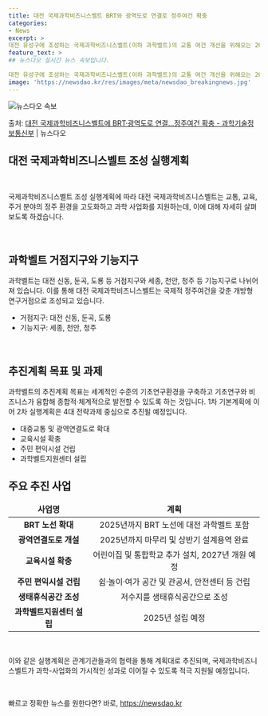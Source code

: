 ```yaml
---
title: 대전 국제과학비즈니스벨트 BRT와 광역도로 연결로 정주여건 확충
categories:
- News
excerpt: >
대전 유성구에 조성하는 국제과학비즈니스벨트(이하 과학벨트)의 교통 여건 개선을 위해오는 2025년까지 오송-…
feature_text: >
## 뉴스다오 실시간 뉴스 속보입니다.

대전 유성구에 조성하는 국제과학비즈니스벨트(이하 과학벨트)의 교통 여건 개선을 위해오는 2025년까지 오송-…
image: 'https://newsdao.kr/res/images/meta/newsdao_breakingnews.jpg'
---
```


![뉴스다오 속보](https://newsdao.kr/res/images/meta/newsdao_breakingnews.jpg)

<p>출처: <a href="https://newsdao.kr/2714" rel="dofollow">대전 국제과학비즈니스벨트에 BRT·광역도로 연결…정주여건 확충 - 과학기술정보통신부</a> | 뉴스다오</p>

<h2 data-ke-size="size26">대전 국제과학비즈니스벨트 조성 실행계획</h2>
<p data-ke-size="size16">&nbsp;</p>
국제과학비즈니스벨트 조성 실행계획에 따라 대전 국제과학비즈니스벨트는 교통, 교육, 주거 분야의 정주 환경을 고도화하고 과학 사업화를 지원하는데, 이에 대해 자세히 살펴보도록 하겠습니다.
<p data-ke-size="size16">&nbsp;</p>

<h2 data-ke-size="size24">과학벨트 거점지구와 기능지구</h2>
<p data-ke-size="size16">과학벨트는 대전 신동, 둔곡, 도룡 등 거점지구와 세종, 천안, 청주 등 기능지구로 나뉘어져 있습니다. 이를 통해 대전 국제과학비즈니스벨트는 국제적 정주여건을 갖춘 개방형 연구거점으로 조성되고 있습니다.</p>
<ul>
<li>거점지구: 대전 신동, 둔곡, 도룡</li>
<li>기능지구: 세종, 천안, 청주</li>
</ul>
<p data-ke-size="size16">&nbsp;</p>

<h2 data-ke-size="size24">추진계획 목표 및 과제</h2>
<p data-ke-size="size16">과학벨트의 추진계획 목표는 세계적인 수준의 기초연구환경을 구축하고 기초연구와 비즈니스가 융합해 종합적·체계적으로 발전할 수 있도록 하는 것입니다. 1차 기본계획에 이어 2차 실행계획은 4대 전략과제 중심으로 추진될 예정입니다.</p>
<ul>
<li>대중교통 및 광역연결도로 확대</li>
<li>교육시설 확충</li>
<li>주민 편익시설 건립</li>
<li>과학벨트지원센터 설립</li>
</ul>

<h2 data-ke-size="size24">주요 추진 사업</h2>
<table>
<thead>
<tr>
<td style="text-align: center; height: 17px;"><b>사업명</b></td>
<td style="text-align: center; height: 17px;"><b>계획</b></td>
</tr>
</thead>
<tbody>
<tr>
<td style="text-align: center; height: 17px;"><b>BRT 노선 확대</b></td>
<td style="text-align: center; height: 17px;">2025년까지 BRT 노선에 대전 과학벨트 포함</td>
</tr>
<tr>
<td style="text-align: center; height: 17px;"><b>광역연결도로 개설</b></td>
<td style="text-align: center; height: 17px;">2025년까지 마무리 및 상반기 설계용역 완료</td>
</tr>
<tr>
<td style="text-align: center; height: 17px;"><b>교육시설 확충</b></td>
<td style="text-align: center; height: 17px;">어린이집 및 통합학교 추가 설치, 2027년 개원 예정</td>
</tr>
<tr>
<td style="text-align: center; height: 17px;"><b>주민 편익시설 건립</b></td>
<td style="text-align: center; height: 17px;">쉼·놀이·여가 공간 및 관공서, 안전센터 등 건립</td>
</tr>
<tr>
<td style="text-align: center; height: 17px;"><b>생태휴식공간 조성</b></td>
<td style="text-align: center; height: 17px;">저수지를 생태휴식공간으로 조성</td>
</tr>
<tr>
<td style="text-align: center; height: 17px;"><b>과학벨트지원센터 설립</b></td>
<td style="text-align: center; height: 17px;">2025년 설립 예정</td>
</tr>
</tbody>
</table>
<p data-ke-size="size16">&nbsp;</p>
이와 같은 실행계획은 관계기관들과의 협력을 통해 계획대로 추진되며, 국제과학비즈니스벨트가 과학-사업화의 가시적인 성과로 이어질 수 있도록 적극 지원될 예정입니다.
<p data-ke-size="size16">&nbsp;</p> 

빠르고 정확한 뉴스를 원한다면? 바로, <a href="https://newsdao.kr" rel="dofollow">https://newsdao.kr</a>


    
